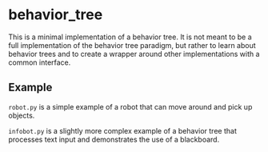 # behavior_tree

This is a minimal implementation of a behavior tree. It is not meant to be a full implementation of the behavior tree paradigm, but rather to learn about behavior trees and to create a wrapper around other implementations with a common interface.

## Example

`robot.py` is a simple example of a robot that can move around and pick up objects.

`infobot.py` is a slightly more complex example of a behavior tree that processes text input and demonstrates the use of a blackboard.